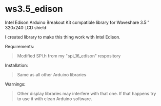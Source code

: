 # ws3.5_edison
Intel Edison Arduino Breakout Kit compatible library for Waveshare 3.5'' 320x240 LCD shield

I created library to make this thing work with Intel Edison. 

Requirements:
> Modified SPI.h from my "spi_16_edison" respository

Installation:
> Same as all other Arduino libraries

Warnings:
> Other display libraries may interfere with that one. If that happens try to use it with clean Arduino software.
